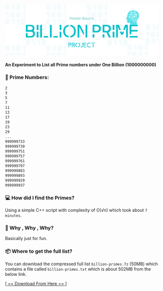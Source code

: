 ![# Billion Prime Project](./media/banner.png)

#### An Experiment to List all Prime numbers under One Billion (1000000000)

### 📜 Prime Numbers:
```
2
3
5
7
11
13
17
19
23
29
...
999999733
999999739
999999751
999999757
999999761
999999797
999999883
999999893
999999929
999999937
```

### 💻 How did I find the Primes?
Using a simple C++ script with complexity of O(√n) which took about ``7 minutes``.



### 🤔 Why , Why , Why?
Basically just for fun.

### 📦 Where to get the full list?
You can download the compressed full list `billion-primes.7z` (50MB) which contains a file called `billion-primes.txt` which is about 502MB from the below link.

[[ == Download From Here == ]](https://sourceforge.net/projects/billion-primes/files/billion-primes.7z/download)

